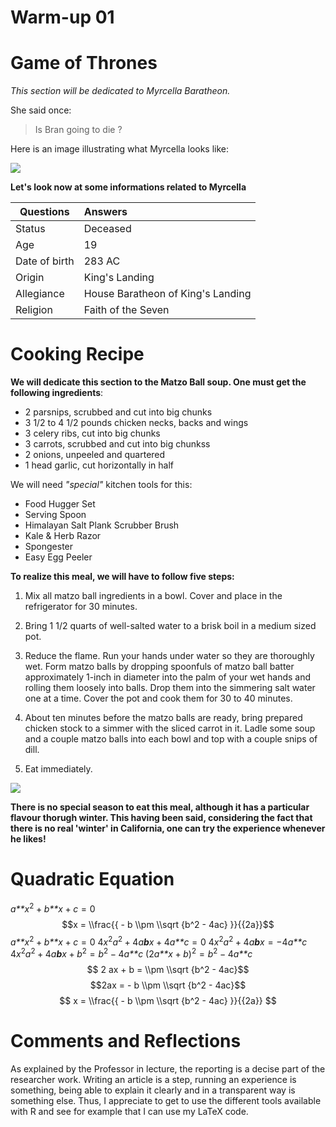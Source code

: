 Warm-up 01
================

Game of Thrones
===============

*This section will be dedicated to Myrcella Baratheon.*

She said once:

> Is Bran going to die ?

Here is an image illustrating what Myrcella looks like:

![](https://vignette.wikia.nocookie.net/game-of-thrones-le-trone-de-fer/images/e/e5/Myrcella_Baratheon.jpg/revision/latest?cb=20150820170028&path-prefix=fr)

**Let's look now at some informations related to Myrcella**

| Questions     | Answers                           |
|---------------|:----------------------------------|
| Status        | Deceased                          |
| Age           | 19                                |
| Date of birth | 283 AC                            |
| Origin        | King's Landing                    |
| Allegiance    | House Baratheon of King's Landing |
| Religion      | Faith of the Seven                |

Cooking Recipe
==============

**We will dedicate this section to the Matzo Ball soup. One must get the following ingredients**:

-   2 parsnips, scrubbed and cut into big chunks
-   3 1/2 to 4 1/2 pounds chicken necks, backs and wings
-   3 celery ribs, cut into big chunks
-   3 carrots, scrubbed and cut into big chunkss
-   2 onions, unpeeled and quartered
-   1 head garlic, cut horizontally in half

We will need *"special"* kitchen tools for this:

-   Food Hugger Set
-   Serving Spoon
-   Himalayan Salt Plank Scrubber Brush
-   Kale & Herb Razor
-   Spongester
-   Easy Egg Peeler

**To realize this meal, we will have to follow five steps:**

1.  Mix all matzo ball ingredients in a bowl. Cover and place in the refrigerator for 30 minutes.

2.  Bring 1 1/2 quarts of well-salted water to a brisk boil in a medium sized pot.

3.  Reduce the flame. Run your hands under water so they are thoroughly wet. Form matzo balls by dropping spoonfuls of matzo ball batter approximately 1-inch in diameter into the palm of your wet hands and rolling them loosely into balls. Drop them into the simmering salt water one at a time. Cover the pot and cook them for 30 to 40 minutes.

4.  About ten minutes before the matzo balls are ready, bring prepared chicken stock to a simmer with the sliced carrot in it. Ladle some soup and a couple matzo balls into each bowl and top with a couple snips of dill.

5.  Eat immediately.

![](https://food.fnr.sndimg.com/content/dam/images/food/fullset/2016/3/7/1/FNM_040116-Matzo-Ball-Soup-Recipe_s4x3.jpg.rend.hgtvcom.616.462.suffix/1457565482010.jpeg)

**There is no special season to eat this meal, although it has a particular flavour thorugh winter. This having been said, considering the fact that there is no real 'winter' in California, one can try the experience whenever he likes!**

Quadratic Equation
==================

*a**x*<sup>2</sup> + *b**x* + *c* = 0
$$x = \\frac{{ - b \\pm \\sqrt {b^2 - 4ac} }}{{2a}}$$
*a**x*<sup>2</sup> + *b**x* + *c* = 0
4*x*<sup>2</sup>*a*<sup>2</sup> + 4*a**b**x* + 4*a**c* = 0
4*x*<sup>2</sup>*a*<sup>2</sup> + 4*a**b**x* = −4*a**c*
4*x*<sup>2</sup>*a*<sup>2</sup> + 4*a**b**x* + *b*<sup>2</sup> = *b*<sup>2</sup> − 4*a**c*
(2*a**x* + *b*)<sup>2</sup> = *b*<sup>2</sup> − 4*a**c*
$$ 2 ax + b = \\pm \\sqrt {b^2 - 4ac}$$
$$2ax = - b \\pm \\sqrt {b^2 - 4ac}$$
$$ x = \\frac{{ - b \\pm \\sqrt {b^2 - 4ac} }}{{2a}} $$

Comments and Reflections
========================

As explained by the Professor in lecture, the reporting is a decise part of the researcher work. Writing an article is a step, running an experience is something, being able to explain it clearly and in a transparent way is something else. Thus, I appreciate to get to use the different tools available with R and see for example that I can use my LaTeX code.
